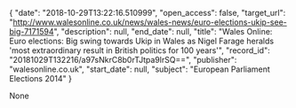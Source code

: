 {
  "date": "2018-10-29T13:22:16.510999", 
  "open_access": false, 
  "target_url": "http://www.walesonline.co.uk/news/wales-news/euro-elections-ukip-see-big-7171594", 
  "description": null, 
  "end_date": null, 
  "title": "Wales Online: Euro elections: Big swing towards Ukip in Wales as Nigel Farage heralds 'most extraordinary result in British politics for 100 years'", 
  "record_id": "20181029T132216/a97sNkrC8b0rTJtpa9lrSQ==", 
  "publisher": "walesonline.co.uk", 
  "start_date": null, 
  "subject": "European Parliament Elections 2014"
}

None